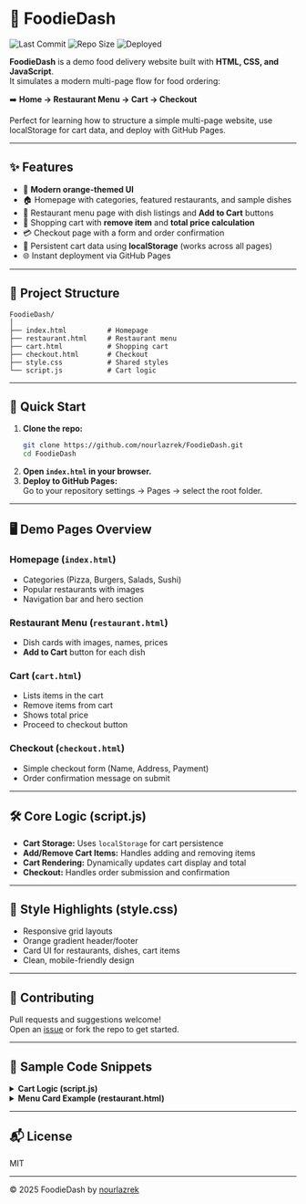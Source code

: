 # 🍴 FoodieDash

![Last Commit](https://img.shields.io/github/last-commit/nourlazrek/FoodieDash?color=orange)
![Repo Size](https://img.shields.io/github/repo-size/nourlazrek/FoodieDash?color=brightgreen)
![Deployed](https://img.shields.io/badge/deployed-GitHub%20Pages-orange)

**FoodieDash** is a demo food delivery website built with **HTML, CSS, and JavaScript**.  
It simulates a modern multi-page flow for food ordering:

➡️ **Home → Restaurant Menu → Cart → Checkout**

Perfect for learning how to structure a simple multi-page website, use localStorage for cart data, and deploy with GitHub Pages.

---

## ✨ Features

- 🎨 **Modern orange-themed UI**
- 🏠 Homepage with categories, featured restaurants, and sample dishes
- 🍕 Restaurant menu page with dish listings and **Add to Cart** buttons
- 🛒 Shopping cart with **remove item** and **total price calculation**
- 💳 Checkout page with a form and order confirmation
- 💾 Persistent cart data using **localStorage** (works across all pages)
- 🌐 Instant deployment via GitHub Pages

---

## 📁 Project Structure

```
FoodieDash/
│
├── index.html          # Homepage
├── restaurant.html     # Restaurant menu
├── cart.html           # Shopping cart
├── checkout.html       # Checkout
├── style.css           # Shared styles
└── script.js           # Cart logic
```

---

## 🚀 Quick Start

1. **Clone the repo:**
   ```bash
   git clone https://github.com/nourlazrek/FoodieDash.git
   cd FoodieDash
   ```
2. **Open `index.html` in your browser.**
3. **Deploy to GitHub Pages:**  
   Go to your repository settings → Pages → select the root folder.

---

## 🖥️ Demo Pages Overview

### **Homepage (`index.html`)**

- Categories (Pizza, Burgers, Salads, Sushi)
- Popular restaurants with images
- Navigation bar and hero section

### **Restaurant Menu (`restaurant.html`)**

- Dish cards with images, names, prices
- **Add to Cart** button for each dish

### **Cart (`cart.html`)**

- Lists items in the cart
- Remove items from cart
- Shows total price
- Proceed to checkout button

### **Checkout (`checkout.html`)**

- Simple checkout form (Name, Address, Payment)
- Order confirmation message on submit

---

## 🛠️ Core Logic (script.js)

- **Cart Storage:** Uses `localStorage` for cart persistence
- **Add/Remove Cart Items:** Handles adding and removing items
- **Cart Rendering:** Dynamically updates cart display and total
- **Checkout:** Handles order submission and confirmation

---

## 🎨 Style Highlights (style.css)

- Responsive grid layouts
- Orange gradient header/footer
- Card UI for restaurants, dishes, cart items
- Clean, mobile-friendly design

---

## 🤝 Contributing

Pull requests and suggestions welcome!  
Open an [issue](https://github.com/nourlazrek/FoodieDash/issues) or fork the repo to get started.

---

## 📄 Sample Code Snippets

<details>
  <summary><strong>Cart Logic (script.js)</strong></summary>

  ```js
  function getCart() {
    return JSON.parse(localStorage.getItem("cart") || "[]");
  }

  function addToCart(name, price) {
    const cart = getCart();
    cart.push({ name, price });
    localStorage.setItem("cart", JSON.stringify(cart));
    alert(`${name} added to cart!`);
  }

  function displayCart() {
    const cart = getCart();
    // ...renders cart items and total price
  }
  ```
</details>

<details>
  <summary><strong>Menu Card Example (restaurant.html)</strong></summary>

  ```html
  <div class="card">
    <img src="https://source.unsplash.com/300x200/?pepperoni-pizza" alt="Pepperoni Pizza"/>
    <h4>Pepperoni Pizza</h4>
    <p>$12</p>
    <button onclick="addToCart('Pepperoni Pizza', 12)">Add to Cart</button>
  </div>
  ```
</details>

---

## 📬 License

MIT

---

© 2025 FoodieDash by [nourlazrek](https://github.com/nourlazrek)
